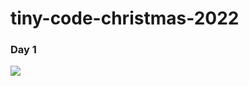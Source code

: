 # tiny-code-christmas-2022

### Day 1

![](https://raw.githubusercontent.com/wiki/alessandrocuzzocrea/tiny-code-christmas-2022/day1.png)
